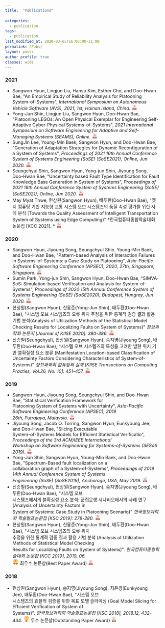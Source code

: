 ```yaml
---
title:  "Publications"

categories:
  - publication
tags:
  - publication
last_modified_at: 2020-03-05T16:06:00-21:00 
permalink: /Pubs/ 
layout: posts
author_profile: true
classes: wide
---
```


### 2021
* <span style="font-size:11pt"> Sangwon Hyun, Lingjun Liu, Hansu Kim, Esther Cho, and Doo-Hwan Bae, "An Empirical Study of Reliability Analysis for Platooning System-of-Systems", *International Symposium on Autonomous Vehicle Software (AVS), 2021, 1st, Hainan island, China.* </span> <a href="/assets/papers/AVS2021.pdf" target="_blank" rel="noopener noreferrer"><img src="/assets/icons/pdf.png" alt="" width="17"></a>
* <span style="font-size:11pt"> Yong-Jun Shin, Lingjun Liu, Sangwon Hyun, Doo-Hwan Bae, "Platooning LEGOs: An Open Physical Exemplar for Engineering Self-Adaptive Cyber-Physical Systems-of-Systems", *2021 International Symposium on Software Engineering for Adaptive and Self-Managing Systems (SEAMS), Online.* </span> <a href="/assets/papers/SEAMS2021_Platooning LEGOs.pdf" target="_blank" rel="noopener noreferrer"><img src="/assets/icons/pdf.png" alt="" width="17"></a>
* <span style="font-size:11pt"> SungJin Lee, Young-Min Baek, Sangwon Hyun, and Doo-Hwan Bae, "Generation of Adaptation Strategies for Dynamic Reconfiguration of a System of Systems", *Proceedings of 2021 16th Annual Conference System of Systems Engineering (SoSE) (SoSE2021), Online, Jun 2020.* </span> <a href="/assets/papers/SoSE2021.pdf" target="_blank" rel="noopener noreferrer"><img src="/assets/icons/pdf.png" alt="" width="17"></a>
* <span style="font-size:11pt"> Seungchyul Shin, Sangwon Hyun, Yong-jun Shin, Jiyoung Song, Doo-Hwan Bae, "Uncertainty based Fault Type Identification for Fault Knowledge Base Generation in System of Systems", *Proceedings of 2021 16th Annual Conference System of Systems Engineering (SoSE) (SoSE2021), Online, Jun 2020.* </span> <a href="/assets/papers/SoSE2021_Uncertainty.pdf" target="_blank" rel="noopener noreferrer"><img src="/assets/icons/pdf.png" alt="" width="17"></a>
* <span style="font-size:11pt"> May Myat Thwe, 현상원(Sangwon Hyun), 배두환(Doo-Hwan Bae), "엣지 컴퓨팅 기반 지능형 교통 시스템 오브 시스템즈의 품질 속성 평가를 위한 사례 분석 (Towards the Quality Assessment of Intelligent Transportation System of Systems using Edge Computing)" *한국컴퓨터종합학술대회 논문집 [KCC 2021]. * </span> <a href="/assets/papers/KCC2021.pdf" target="_blank" rel="noopener noreferrer"><img src="/assets/icons/pdf.png" alt="" width="17"></a>  

### 2020
* <span style="font-size:11pt"> Sangwon Hyun, Jiyoung Song, Seungchyul Shin, Young-Min Baek, and Doo-Hwan Bae, "Pattern-based Analysis of Interaction Failures in
Systems-of-Systems: a Case Study on Platooning", *Asia-Pacific Software Engineering Conference (APSEC), 2020, 27th, Singapore, Singapore.* </span> <a href="/assets/papers/APSEC2020_Pattern-based.pdf" target="_blank" rel="noopener noreferrer"><img src="/assets/icons/pdf.png" alt="" width="17"></a>
* <span style="font-size:11pt"> Sumin Park, Yong-jun Shin, Sangwon Hyun, Doo-Hwan Bae, "SIMVA-SoS: Simulation-based Verification and
Analysis for System-of-Systems", *Proceedings of 2020 15th Annual Conference System of Systems Engineering (SoSE) (SoSE2020), Budapest, Hungray, Jun 2020.* </span> <a href="/assets/papers/SoSE2020_SIMVA-SoS.pdf" target="_blank" rel="noopener noreferrer"><img src="/assets/icons/pdf.png" alt="" width="17"></a>
* <span style="font-size:11pt"> 현상원(Sangwon Hyun), 신용준(Yong-Jun Shin), 배두환(Doo-Hwan Bae), "시스템 오브 시스템즈의 오류 위치 추정을 위한 통계적 검증 결과 활용 기법 분석(Analysis of Utilization Methods of the Statistical Model Checking Results for Localizing Faults on System of Systems)" *정보과학회 논문지 [Journal of KIISE 2020]: 380-386.* </span> <a href="/assets/papers/JoK2020.pdf" target="_blank" rel="noopener noreferrer"><img src="/assets/icons/pdf.png" alt="" width="17"></a>
* <span style="font-size:11pt"> 신승철(Seungchyul), 현상원(Sangwon Hyun), 송지영(Jiyoung Song), 배두환(Doo-Hwan Bae), "시스템 오브 시스템즈의 특성을 고려한 발현 위치 기반 불확실성 요소 분류 (Manifestation Location-based Classification of Uncertainty Factors Considering Characteristics of System-of-Systems)" *정보과학회 컴퓨팅의 실제 [KIISE Transactions on Computing Practies, Vol.26, No. 10]: 451-457.* </span> <a href="/assets/papers/KTCP2020.pdf" target="_blank" rel="noopener noreferrer"><img src="/assets/icons/pdf.png" alt="" width="17"></a>

### 2019
* <span style="font-size:11pt"> Sangwon Hyun, Jiyoung Song, Seungchyul Shin, and Doo-Hwan Bae, "Statistical Verification Framework for <br> Platooning System of Systems with Uncertainty", *Asia-Pacific Software Engineering Conference (APSEC), 2019 <br> 26th, Putrajaya, Malaysia.* </span> <a href="/assets/papers/APSEC2019.pdf" target="_blank" rel="noopener noreferrer"><img src="/assets/icons/pdf.png" alt="" width="17"></a> 
* <span style="font-size:11pt"> Jiyoung Song, Jacob O. Torring, Sangwon Hyun, Eunkyoung Jee, and Doo-Hwan Bae, "Slicing Executable <br> System-of-Systems Models for Efficient Statistical Verificatio", *Proceedings of the 3rd ACM/IEEE International <br> Workshop on Software Engineering for Systems-of-Systems (SESoS 2019).* </span> <a href="/assets/papers/SESoS2019.pdf" target="_blank" rel="noopener noreferrer"><img src="/assets/icons/pdf.png" alt="" width="17"></a>  
* <span style="font-size:11pt"> Yong-Jun Shin, Sangwon Hyun, Young-Min Baek, and Doo-Hwan Bae, "Spectrum-Based fault localization on a <br> collaboration graph of a System-of-Systems", *Proceedings of  2019 14th Annual Conference System of Systems <br> Engineering (SoSE) (SoSE2019), Anchorage, USA, May 2019.* </span> <a href="/assets/papers/SoSE2019.pdf" target="_blank" rel="noopener noreferrer"><img src="/assets/icons/pdf.png" alt="" width="17"></a>
* <span style="font-size:11pt"> 신승철(Seungchyul), 현상원(Sangwon Hyun), 송지영(Jiyoung Song), 배두환(Doo-Hwan Bae), "시스템 오브 <br> 시스템즈에서의 불확실성 요소 분석: 군집운행 시나리오에서의 사례 연구 (Analysis of Uncertainty Factors in <br> System of Systems: Case Study in Platooning Scenario)" *한국정보과학회 학술발표논문집 [KSC 2019]: 278-280.* </span> <a href="/assets/papers/ksc2019.pdf" target="_blank" rel="noopener noreferrer"><img src="/assets/icons/pdf.png" alt="" width="17"></a>  
* <span style="font-size:11pt"> 현상원(Sangwon Hyun), 신용준(Yong-Jun Shin), 배두환(Doo-Hwan Bae), "시스템 오브 시스템즈의 오류 위치 <br> 추정을 위한 통계적 검증 결과 활용 기법 분석 (Analysis of Utilization Methods of Statistical Model Checking <br>Results for Localizing Faults on System of Systems)". *한국컴퓨터종합학술대회 논문집 [KCC 2019], 2019. 06.* <br> <img src="/assets/icons/gold-medal.png" width="20"> 최우수 논문상(Best Paper Award) </span> <a href="/assets/papers/kcc2019.pdf" target="_blank" rel="noopener noreferrer"><img src="/assets/icons/pdf.png" alt="" width="17"></a> 

### 2018
* <span style="font-size:11pt"> 현상원(Sangwon Hyun), 송지영(Jiyoung Song), 지은경(Eunkyoung Jee), 배두환(Doo-Hwan Bae), "시스템 오브 <br>시스템즈의 효율적 검증을 위한 목표 모델 슬라이싱 (Goal Model Slicing for Efficient Verification of System of <br>Systems)". *한국정보과학회 학술발표논문집 [KSC 2018], 2018.12, 432-434.* <img src="/assets/icons/medal.png" width="20"> 우수 논문상(Outstanding Paper Award) </span> <a href="/assets/papers/ksc2018.pdf" target="_blank" rel="noopener noreferrer"><img src="/assets/icons/pdf.png" alt="" width="17"></a>  
